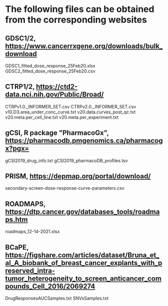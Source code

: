 # The following files can be obtained from the corresponding websites

## GDSC1/2, https://www.cancerrxgene.org/downloads/bulk_download
GDSC1_fitted_dose_response_25Feb20.xlsx
GDSC2_fitted_dose_response_25Feb20.csv


## CTRP1/2, https://ctd2-data.nci.nih.gov/Public/Broad/
CTRPv1.0._INFORMER_SET.csv
CTRPv2.0._INFORMER_SET.csv
v10.D3.area_under_conc_curve.txt
v20.data.curves_post_qc.txt
v20.meta.per_cell_line.txt
v20.meta.per_experiment.txt

## gCSI, R package "PharmacoGx", https://pharmacodb.pmgenomics.ca/pharmacogx?pgx=
gCSI2019_drug_info.txt
gCSI2019_pharmacoDB_profiles.tsv

## PRISM, https://depmap.org/portal/download/
secondary-screen-dose-response-curve-parameters.csv

## ROADMAPS, https://dtp.cancer.gov/databases_tools/roadmaps.htm
roadmaps_12-14-2021.xlsx

## BCaPE, https://figshare.com/articles/dataset/Bruna_et_al_A_biobank_of_breast_cancer_explants_with_preserved_intra-tumor_heterogeneity_to_screen_anticancer_compounds_Cell_2016/2069274
DrugResponsesAUCSamples.txt
SNVsSamples.txt